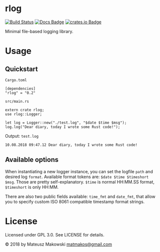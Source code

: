 # rlog

[![Build Status](https://travis-ci.org/makos/rlog.svg?branch=master)](https://travis-ci.org/makos/rlog) [![Docs Badge](https://docs.rs/rlog/badge.svg)](https://docs.rs/rlog/) [![crates.io Badge](https://img.shields.io/badge/crates.io-0.2-orange.svg)](https://crates.io/crates/rlog)

Minimal file-based logging library.

# Usage

## Quickstart

`Cargo.toml`
````
[dependencies]
"rlog" = "0.2"
````

`src/main.rs`
````
extern crate rlog;
use rlog::Logger;

let log = Logger::new("./test.log", "$date $time $msg");
log.log("Dear diary, today I wrote some Rust code!");
````

Output:
`test.log`
````
10.08.2018 09:47.12 Dear diary, today I wrote some Rust code!
````

## Available options

When instantiating a new logger instance, you can set the logfile `path` and desired log `format`.
Available format tokens are: `$date $time $timeshort $msg`. Those are pretty self-explanatory. 
`$time` is normal HH:MM.SS format, `$timeshort` is only HH:MM.

There are also two public fields available: `time_fmt` and `date_fmt`, that allow you to specify custom
ISO 8061 compatible timestamp format strings.

# License

Licensed under GPL 3.0. See LICENSE for details.

&copy; 2018 by Mateusz Makowski <matmakos@gmail.com>